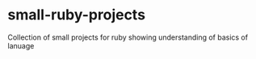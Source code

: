 # small-ruby-projects
Collection of small projects for ruby showing understanding of basics of lanuage

